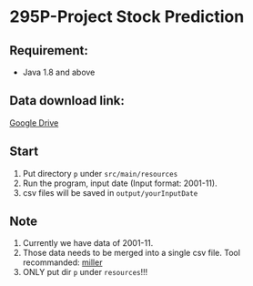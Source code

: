 # 295P-Project  Stock Prediction  

## Requirement:  
- Java 1.8 and above  

## Data download link:  
[Google Drive](https://drive.google.com/drive/u/1/folders/0AP5ypJ-XVeOMUk9PVA)   

## Start  
1. Put directory `p` under `src/main/resources`  
2. Run the program, input date (Input format: 2001-11).  
3. csv files will be saved in `output/yourInputDate`  

## Note
1. Currently we have data of 2001-11.  
2. Those data needs to be merged into a single csv file. Tool recommanded: [miller](https://github.com/johnkerl/miller)  
3. ONLY put dir `p` under `resources`!!!  

 



